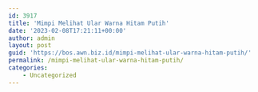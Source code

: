 ```yaml
---
id: 3917
title: 'Mimpi Melihat Ular Warna Hitam Putih'
date: '2023-02-08T17:21:11+00:00'
author: admin
layout: post
guid: 'https://bos.awn.biz.id/mimpi-melihat-ular-warna-hitam-putih/'
permalink: /mimpi-melihat-ular-warna-hitam-putih/
categories:
    - Uncategorized
---
```


